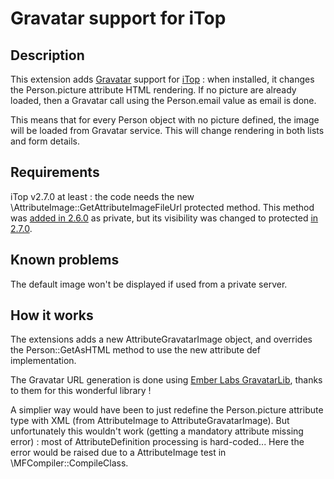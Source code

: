 # Gravatar support for iTop

## Description
This extension adds [Gravatar](http://www.gravatar.com/) support for [iTop](https://www.combodo.com/itop) : when installed, it changes the
Person.picture attribute HTML rendering. If no picture are already loaded, then a Gravatar call using the Person.email value as 
email is done.

This means that for every Person object with no picture defined, the image will be loaded from Gravatar service. This will change rendering 
in both lists and form details.


## Requirements

iTop v2.7.0 at least : the code needs the new \AttributeImage::GetAttributeImageFileUrl protected method. This method was [added in 2.6.0]() 
as private, but its visibility was changed to protected [in 2.7.0](https://github.com/combodo/itop/commit/6bbc543ac14e1884fe009b3fd313d4f7ab326fde).


## Known problems
The default image won't be displayed if used from a private server.


## How it works
The extensions adds a new AttributeGravatarImage object, and overrides the Person::GetAsHTML method to use the new attribute def implementation.

The Gravatar URL generation is done using [Ember Labs GravatarLib](https://github.com/emberlabs/gravatarlib/), thanks to them for this 
wonderful library !

A simplier way would have been to just redefine the Person.picture attribute type with XML (from AttributeImage to 
AttributeGravatarImage). 
But unfortunately this wouldn't work (getting a mandatory attribute missing error) : most of AttributeDefinition processing
 is hard-coded... Here the error would be raised due to a AttributeImage test in \MFCompiler::CompileClass. 